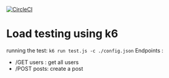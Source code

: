 [![CircleCI](https://circleci.com/gh/pascalesdedy/k6_loadtest/tree/circleci-project-setup.svg?style=shield)](https://circleci.com/gh/pascalesdedy/k6_loadtest/tree/circleci-project-setup)

# Load testing using k6

running the test:  `k6 run test.js -c ./config.json`
Endpoints :
 - /GET users : get all users  
 - /POST posts: create a post
